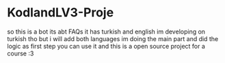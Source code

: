 # KodlandLV3-Proje
so this is a bot its abt FAQs it has turkish and english im developing on turkish tho but i will add both languages im doing the main part and did the logic as first step you can use it and this is a open source project for a course :3

